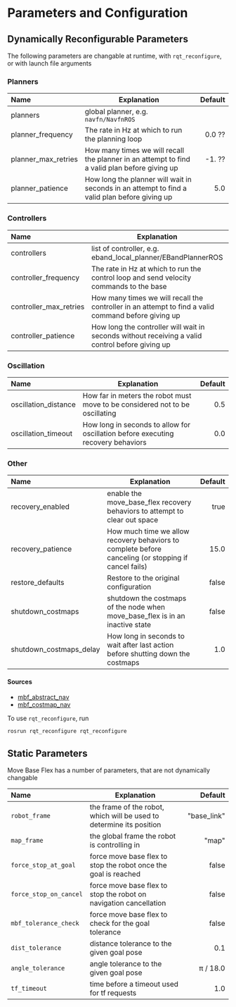 # Parameters and Configuration

## Dynamically Reconfigurable Parameters

The following parameters are changable at runtime, with `rqt_reconfigure`, or with launch file arguments

### Planners

| **Name** | **Explanation** | **Default** |
| :-- | --- | --: |
| planners | global planner, e.g. `navfn/NavfnROS` | |
| planner_frequency | The rate in Hz at which to run the planning loop |  0.0 ?? |
| planner_max_retries | How many times we will recall the planner in an attempt to find a valid plan before giving up |  -1. ?? |
| planner_patience | How long the planner will wait in seconds in an attempt to find a valid plan before giving up |  5.0 |

### Controllers

| **Name** | **Explanation** | **Default** |
| :-- | --- | --: |
| controllers | list of controller, e.g. eband_local_planner/EBandPlannerROS | |
| controller_frequency | The rate in Hz at which to run the control loop and send velocity commands to the base | 20.0 |
| controller_max_retries | How many times we will recall the controller in an attempt to find a valid command before giving up | -1 |
| controller_patience | How long the controller will wait in seconds without receiving a valid control before giving up | 5.0 |

### Oscillation

| **Name** | **Explanation** | **Default** |
| :-- | --- | --: |
| oscillation_distance | How far in meters the robot must move to be considered not to be oscillating |  0.5 |
| oscillation_timeout | How long in seconds to allow for oscillation before executing recovery behaviors |  0.0 |

### Other

| **Name** | **Explanation** | **Default** |
| :-- | --- | --: |
| recovery_enabled | enable the move_base_flex recovery behaviors to attempt to clear out space |  true |
| recovery_patience | How much time we allow recovery behaviors to complete before canceling (or stopping if cancel fails) |  15.0 |
| restore_defaults | Restore to the original configuration |  false |
| shutdown_costmaps | shutdown the costmaps of the node when move_base_flex is in an inactive state |  false |
| shutdown_costmaps_delay | How long in seconds to wait after last action before shutting down the costmaps |  1.0 |

#### Sources

* [mbf_abstract_nav](https://github.com/magazino/move_base_flex/blob/596ed881bfcbd847e9d296c6d38e4d3fa3b74a4d/mbf_abstract_nav/src/mbf_abstract_nav/__init__.py)
* [mbf_costmap_nav](https://github.com/magazino/move_base_flex/blob/596ed881bfcbd847e9d296c6d38e4d3fa3b74a4d/mbf_costmap_nav/cfg/MoveBaseFlex.cfg) 

To use `rqt_reconfigure`, run

```bash
rosrun rqt_reconfigure rqt_reconfigure
```

## Static Parameters

Move Base Flex has a number of parameters, that are not dynamically changable

| **Name** | **Explanation** | **Default** |
| :-- | --- | --: |
`robot_frame` | the frame of the robot, which will be used to determine its position | "base_link" |
`map_frame` | the global frame the robot is controlling in | "map" |
`force_stop_at_goal` | force move base flex to stop the robot once the goal is reached | false |
`force_stop_on_cancel` | force move base flex to stop the robot on navigation cancellation | false |
`mbf_tolerance_check` | force move base flex to check for the goal tolerance| false |
`dist_tolerance` | distance tolerance to the given goal pose | 0.1 |
`angle_tolerance` | angle tolerance to the given goal pose | π / 18.0 |
`tf_timeout` | time before a timeout used for tf requests | 1.0 |